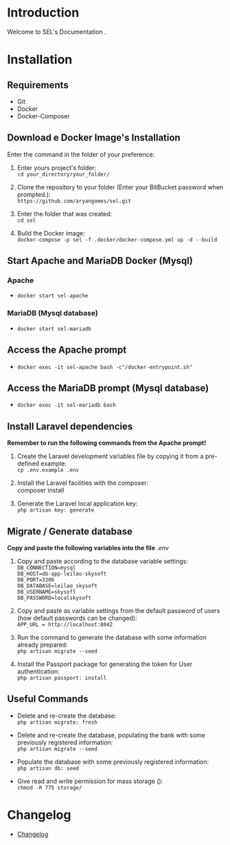 # Introduction

Welcome to SEL's Documentation .

# Installation

## Requirements

-   Git
-   Docker
-   Docker-Composer

## Download e Docker Image's Installation

Enter the command in the folder of your preference:

1. Enter yours project's folder:  
   `cd your_directory/your_folder/`

2. Clone the repository to your folder (Enter your BitBucket password when prompted.):  
   `https://github.com/aryangomes/sel.git`

3. Enter the folder that was created:  
   `cd sel`

4. Build the Docker image:  
   `docker-compose -p sel -f .docker/docker-compose.yml up -d --build`

## Start Apache and MariaDB Docker (Mysql)

### Apache

-   `docker start sel-apache`

### MariaDB (Mysql database)

-   `docker start sel-mariadb`

## Access the Apache prompt

-   `docker exec -it sel-apache bash -c"/docker-entrypoint.sh"`

## Access the MariaDB prompt (Mysql database)

-   `docker exec -it sel-mariadb bash`

## Install Laravel dependencies

**Remember to run the following commands from the Apache prompt!**

1. Create the Laravel development variables file by copying it from a pre-defined example:  
   `cp .env.example .env`

2. Install the Laravel facilities with the composer:  
   composer install

3. Generate the Laravel local application key:  
   `php artisan key: generate`

## Migrate / Generate database

**Copy and paste the following variables into the file** _.env_

1. Copy and paste according to the database variable settings:  
   `DB_CONNECTION=mysql`  
   `DB_HOST=db-app-leilao-skysoft`  
   `DB_PORT=3306`  
   `DB_DATABASE=leilao_skysoft`  
   `DB_USERNAME=skysoft`  
   `DB_PASSWORD=localskysoft`

2. Copy and paste as variable settings from the default password of users (how default passwords can be changed):  
   `APP_URL = http://localhost:8042`

3. Run the command to generate the database with some information already prepared:  
   `php artisan migrate --seed`

4. Install the Passport package for generating the token for User authentication:  
   `php artisan passport: install`

## Useful Commands

-   Delete and re-create the database:  
     `php artisan migrate: fresh`

-   Delete and re-create the database, populating the bank with some previously registered information:  
     `php artisan migrate --seed`

-   Populate the database with some previously registered information:  
     `php artisan db: seed`

-   Give read and write permission for mass storage ():  
     `chmod -R 775 storage/`

# Changelog

-   [Changelog](/CHANGELOG.MD)
